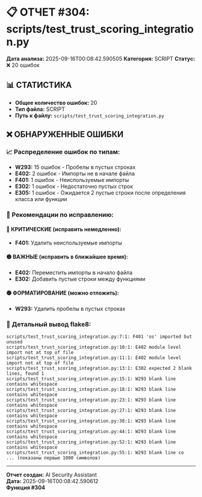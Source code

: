 # 📋 ОТЧЕТ #304: scripts/test_trust_scoring_integration.py

**Дата анализа:** 2025-09-16T00:08:42.590505
**Категория:** SCRIPT
**Статус:** ❌ 20 ошибок

## 📊 СТАТИСТИКА

- **Общее количество ошибок:** 20
- **Тип файла:** SCRIPT
- **Путь к файлу:** `scripts/test_trust_scoring_integration.py`

## ❌ ОБНАРУЖЕННЫЕ ОШИБКИ

### 📈 Распределение ошибок по типам:

- **W293:** 15 ошибок - Пробелы в пустых строках
- **E402:** 2 ошибок - Импорты не в начале файла
- **F401:** 1 ошибок - Неиспользуемые импорты
- **E302:** 1 ошибок - Недостаточно пустых строк
- **E305:** 1 ошибок - Ожидается 2 пустые строки после определения класса или функции

### 🎯 Рекомендации по исправлению:

#### 🔴 КРИТИЧЕСКИЕ (исправить немедленно):
- **F401:** Удалить неиспользуемые импорты

#### 🟡 ВАЖНЫЕ (исправить в ближайшее время):
- **E402:** Переместить импорты в начало файла
- **E302:** Добавить пустые строки между функциями

#### 🟢 ФОРМАТИРОВАНИЕ (можно отложить):
- **W293:** Удалить пробелы в пустых строках

### 📝 Детальный вывод flake8:

```
scripts/test_trust_scoring_integration.py:7:1: F401 'os' imported but unused
scripts/test_trust_scoring_integration.py:10:1: E402 module level import not at top of file
scripts/test_trust_scoring_integration.py:11:1: E402 module level import not at top of file
scripts/test_trust_scoring_integration.py:13:1: E302 expected 2 blank lines, found 1
scripts/test_trust_scoring_integration.py:15:1: W293 blank line contains whitespace
scripts/test_trust_scoring_integration.py:18:1: W293 blank line contains whitespace
scripts/test_trust_scoring_integration.py:23:1: W293 blank line contains whitespace
scripts/test_trust_scoring_integration.py:27:1: W293 blank line contains whitespace
scripts/test_trust_scoring_integration.py:38:1: W293 blank line contains whitespace
scripts/test_trust_scoring_integration.py:44:1: W293 blank line contains whitespace
scripts/test_trust_scoring_integration.py:52:1: W293 blank line contains whitespace
scripts/test_trust_scoring_integration.py:55:1: W293 blank line co
... (показаны первые 1000 символов)
```

---
**Отчет создан:** AI Security Assistant  
**Дата:** 2025-09-16T00:08:42.590612  
**Функция #304**
